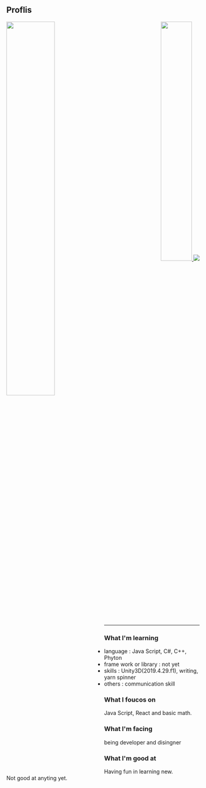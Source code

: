 ## Proflis
 
 

 <a href = "https://github.com/anuraghazra/github-readme-stats">
  <img align = 'left' width=50% src ="https://github-readme-stats.vercel.app/api?username=jang-chinseok">
 </a>


<p align="right">
 <a href="https://solved.ac/jcs000729">
  <img width=40% src="http://mazassumnida.wtf/api/v2/generate_badge?boj=jcs000729">
 </a>
 
 <a  href="https://solved.ac">
  <img src= "https://img.shields.io/badge/-Learning%20Algorithms-brightgreen">
 </a>
</p>
</p>

 
***
### What I'm learning
- language :
  Java Script,  C#, C++, Phyton
- frame work or library : not yet
- skills : Unity3D(2019.4.29.f1), writing, yarn spinner
- others : communication skill

### What I foucos on
  Java Script, React
  and basic math.
  
  
### What I'm facing
being developer and disingner
  
### What I'm good at
Having fun in learning new.<br>
Not good at anyting yet.
  

